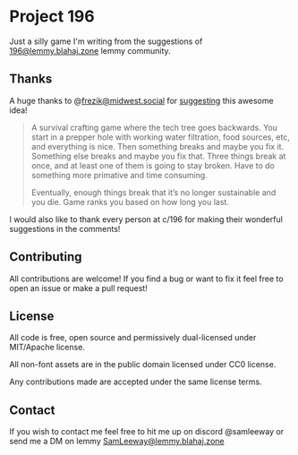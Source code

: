 # Project 196
Just a silly game I'm writing from the suggestions of [196@lemmy.blahaj.zone](https://lemmy.blahaj.zone/c/196) lemmy community.

<!--
## Plan and design
WIP
-->

## Thanks
A huge thanks to @frezik@midwest.social for [suggesting](https://lemmy.blahaj.zone/comment/5744038) this awesome idea!
> A survival crafting game where the tech tree goes backwards. You start in a prepper hole with working water filtration, food sources, etc, and everything is nice. Then something breaks and maybe you fix it. Something else breaks and maybe you fix that. Three things break at once, and at least one of them is going to stay broken. Have to do something more primative and time consuming.
>
> Eventually, enough things break that it’s no longer sustainable and you die. Game ranks you based on how long you last.

I would also like to thank every person at c/196 for making their wonderful suggestions in the comments!

## Contributing
All contributions are welcome! If you find a bug or want to fix it feel free to open an issue or make a pull request!

## License
All code is free, open source and permissively dual-licensed under MIT/Apache license.

All non-font assets are in the public domain licensed under CC0 license.

Any contributions made are accepted under the same license terms. 

## Contact
If you wish to contact me feel free to hit me up on discord @samleeway or send me a DM on lemmy [SamLeeway@lemmy.blahaj.zone](https://lemmy.blahaj.zone/u/SamLeeway)